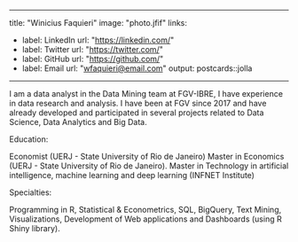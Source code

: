 

---
title: "Winicius Faquieri"
image: "photo.jfif"
links:
  - label: LinkedIn
    url: "https://linkedin.com/"
  - label: Twitter
    url: "https://twitter.com/"
  - label: GitHub
    url: "https://github.com/"
  - label: Email
    url: "wfaquieri@email.com"
output:
  postcards::jolla
---
 
I am a data analyst in the Data Mining team at FGV-IBRE, I have experience in data research and analysis. I have been at FGV since 2017 and have already developed and participated in several projects related to Data Science, Data Analytics and Big Data.

Education:

Economist (UERJ - State University of Rio de Janeiro)
Master in Economics (UERJ - State University of Rio de Janeiro).
Master in Technology in artificial intelligence, machine learning and deep learning (INFNET Institute)

Specialties:

Programming in R, Statistical & Econometrics, SQL, BigQuery, Text Mining, Visualizations, Development of Web applications and Dashboards (using R Shiny library).
